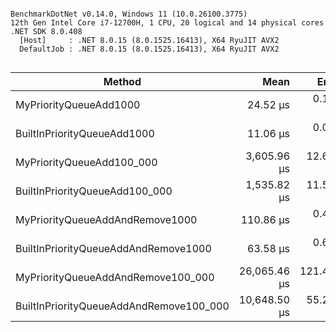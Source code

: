```

BenchmarkDotNet v0.14.0, Windows 11 (10.0.26100.3775)
12th Gen Intel Core i7-12700H, 1 CPU, 20 logical and 14 physical cores
.NET SDK 8.0.408
  [Host]     : .NET 8.0.15 (8.0.1525.16413), X64 RyuJIT AVX2
  DefaultJob : .NET 8.0.15 (8.0.1525.16413), X64 RyuJIT AVX2


```
| Method                                  | Mean         | Error      | StdDev     |
|---------------------------------------- |-------------:|-----------:|-----------:|
| MyPriorityQueueAdd1000                  |     24.52 μs |   0.147 μs |   0.130 μs |
| BuiltInPriorityQueueAdd1000             |     11.06 μs |   0.075 μs |   0.071 μs |
| MyPriorityQueueAdd100_000               |  3,605.96 μs |  12.661 μs |  11.843 μs |
| BuiltInPriorityQueueAdd100_000          |  1,535.82 μs |  11.538 μs |  10.793 μs |
| MyPriorityQueueAddAndRemove1000         |    110.86 μs |   0.402 μs |   0.376 μs |
| BuiltInPriorityQueueAddAndRemove1000    |     63.58 μs |   0.669 μs |   0.626 μs |
| MyPriorityQueueAddAndRemove100_000      | 26,065.46 μs | 121.455 μs | 107.667 μs |
| BuiltInPriorityQueueAddAndRemove100_000 | 10,648.50 μs |  55.210 μs |  51.643 μs |

